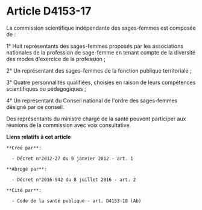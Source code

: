 # Article D4153-17

La commission scientifique indépendante des sages-femmes est composée de : 

1° Huit représentants des sages-femmes proposés par les associations nationales de la profession de sage-femme en tenant
compte de la diversité des modes d'exercice de la profession ; 

2° Un représentant des sages-femmes de la fonction publique territoriale ; 

3° Quatre personnalités qualifiées, choisies en raison de leurs compétences scientifiques ou pédagogiques ; 

4° Un représentant du Conseil national de l'ordre des sages-femmes désigné par ce conseil. 

Des représentants du ministre chargé de la santé peuvent participer aux réunions de la commission avec voix consultative.

**Liens relatifs à cet article**

	**Créé par**:

	  - Décret n°2012-27 du 9 janvier 2012 - art. 1

	**Abrogé par**:

	  - Décret n°2016-942 du 8 juillet 2016 - art. 2

	**Cité par**:

	  - Code de la santé publique - art. D4153-18 (Ab)
